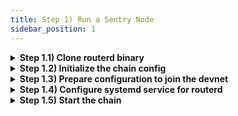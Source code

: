 ```yaml
---
title: Step 1) Run a Sentry Node
sidebar_position: 1
---
```


<details>
<summary><b>Step 1.1) Clone routerd binary</b></summary>

```bash
wget https://github.com/router-protocol/router-chain-releases
unzip linux-amd64.zip
sudo mv routerd /usr/bin
```

</details>

<details>
<summary><b>Step 1.2) Initialize the chain config</b></summary>

Before running the RouterChain node, it is very important to initialize the chain.

```bash
# the argument <moniker> is the custom username of your node, it should be human-readable.
export MONIKER=<moniker>
# the Router devnet has a chain-id of "router_9000-1"
routerd init $MONIKER --chain-id router_9000-1
```

Running the aforementioned commands will create `routerd` default configuration files at `~/.routerd`.

</details>

<details>
<summary><b>Step 1.3) Prepare configuration to join the devnet</b></summary>

Validators need to update the default configuration using devnet's genesis file and application config file, as well as configure their persistent peers with a seed node.

```bash
git clone https://github.com/router-protocol/network-config

# copy genesis file to config directory
cp network-config/devnet/10001/genesis.json ~/.routerd/config/

# copy config file to config directory
cp network-config/devnet/10001/app.toml  ~/.routerd/config/app.toml
cp network-config/devnet/10001/config.toml ~/.routerd/config/config.toml
```

Validators can also verify the checksum of the genesis file - `6df41f6f7ea0a3cfaee966b2e25b3a2585545cb676f633eda3b8ea1bedece902`

```bash
sha256sum ~/.routerd/config/genesis.json
```

</details>

<details>
<summary><b>Step 1.4) Configure systemd service for routerd</b></summary>

Edit the config at `/etc/systemd/system/routerd.service`

```bash
[Unit]
Description=routerd
After=network.target

[Service]
User=ubuntu
Group=ubuntu
Type=simple
ExecStart=/usr/bin/routerd --log-level=debug start

[Install]
```

After making these edits, restart the systemd service:

```bash
# restarting the systemd service
sudo systemctl daemon-reload
sudo systemctl restart routerd
sudo systemctl status routerd

# enable start on system boot
sudo systemctl enable routerd

# to check Logs
journalctl -u routerd -f
```

</details>

<details>
<summary><b>Step 1.5) Start the chain</b></summary>

```bash
sudo systemctl stop routerd
sudo systemctl start routerd
```
After executing these commands, syncing will begin.
</details>
